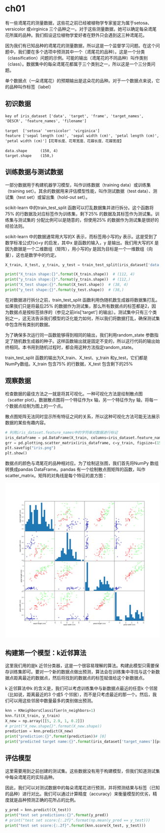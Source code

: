 
# ch01

有一些鸢尾花的测量数据，这些花之前已经被植物学专家鉴定为属于setosa、versicolor 或virginica 三个品种之一。对于这些测量数据，她可以确定每朵鸢尾花所属的品种。我们假设这位植物学爱好者在野外只会遇到这三种鸢尾花。

因为我们有已知品种的鸢尾花的测量数据，所以这是一个监督学习问题。在这个问题中，我们要在多个选项中预测其中一个（鸢尾花的品种）。这是一个分类（classification）问题的示例。可能的输出（鸢尾花的不同品种）叫作类别（class）。数据集中的每朵鸢尾花都属于三个类别之一，所以这是一个三分类问题。

单个数据点（一朵鸢尾花）的预期输出是这朵花的品种。对于一个数据点来说，它的品种叫作标签（label）

## 初识数据
```text
key of iris_dataset ['data', 'target', 'frame', 'target_names', 'DESCR', 'feature_names', 'filename']

target  ['setosa' 'versicolor' 'virginica']
feature ['sepal length (cm)', 'sepal width (cm)', 'petal length (cm)', 'petal width (cm)']【花萼长度、花萼宽度、花瓣长度、花瓣宽度】

data.shape      (150, 4) 
target.shape    (150,)
```

## 训练数据与测试数据

一部分数据用于构建机器学习模型，叫作训练数据（training data）或训练集（training set）。其余的数据用来评估模型性能，叫作测试数据（test data）、测试集（test
set）或留出集（hold-out set）。

scikit-learn 中的train_test_split 函数可以打乱数据集并进行拆分。这个函数将75% 的行数据及对应标签作为训练集，剩下25% 的数据及其标签作为测试集。训练集与测试集的
分配比例可以是随意的，但使用25% 的数据作为测试集是很好的经验法则。

scikit-learn 中的数据通常用大写的X 表示，而标签用小写的y 表示。这是受到了数学标准公式f(x)=y 的启发，其中x 是函数的输入，y 是输出。我们用大写的X 是因为数据是一个二维数组（矩阵），用小写的y 是因为目标是一个一维数组（向量），这也是数学中的约定。

```python
X_train, X_test, y_train, y_test = train_test_split(iris_dataset['data'], iris_dataset['target'], random_state=0)
```

```python
print("X_train shape:{}".format(X_train.shape))  # (112, 4)
print("y_train shape:{}".format(y_train.shape))  # (112,)
print("X_test shape:{}".format(X_test.shape))  # (38, 4)
print("y_test shape:{}".format(y_test.shape))  # (38,)
```

在对数据进行拆分之前，train_test_split 函数利用伪随机数生成器将数据集打乱。如果我们只是将最后25% 的数据作为测试集，那么所有数据点的标签都是2，因为数据点是按标签排序的（参见之前iris['target'] 的输出）。测试集中只有三个类别之一，这无法告诉我们模型的泛化能力如何，所以我们将数据打乱，确保测试集中包含所有类别的数据。

为了确保多次运行同一函数能够得到相同的输出，我们利用random_state 参数指定了随机数生成器的种子。这样函数输出就是固定不变的，所以这行代码的输出始终相同。本书用到随机过程时，都会用这种方法指定random_state。

train_test_split 函数的输出为X_train、X_test、y_train 和y_test，它们都是NumPy数组。X_train 包含75% 的行数据，X_test 包含剩下的25%

## 观察数据
检查数据的最佳方法之一就是将其可视化。一种可视化方法是绘制散点图（scatter plot）。数据散点图将一个特征作为x 轴，另一个特征作为y 轴，将每一个数据点绘制为图上的一个点。

散点图矩阵无法同时显示所有特征之间的关系，所以这种可视化方法可能无法展示数据的某些有趣内容。

```python
# 利用iris_dataset.feature_names中的字符串对数据进行标记
iris_dataframe = pd.DataFrame(X_train, columns=iris_dataset.feature_names)
grr = pd.plotting.scatter_matrix(iris_dataframe, c=y_train, figsize=(15, 15), marker='o', hist_kwds={'bins': 20},cmap=mglearn.cm3)
plt.savefig("iris.png")
plt.show()
```
数据点的颜色与鸢尾花的品种相对应。为了绘制这张图，我们首先将NumPy 数组转换成pandas DataFrame。pandas 有一个绘制散点图矩阵的函数，叫作scatter_matrix。矩阵的对角线是每个特征的直方图：

![iris](iris.png)

## 构建第一个模型：k近邻算法

这里我们用的是k 近邻分类器，这是一个很容易理解的算法。构建此模型只需要保存训练集即可。要对一个新的数据点做出预测，算法会在训练集中寻找与这个新数据点距离最近的数据点，然后将找到的数据点的标签赋值给这个新数据点。

k 近邻算法中k 的含义是，我们可以考虑训练集中与新数据点最近的任意k 个邻居（比如说，距离最近的3 个或5 个邻居），而不是只考虑最近的那一个。然后，我们可以用这些邻居中数量最多的类别做出预测。

```python
knn = KNeighborsClassifier(n_neighbors=1)
knn.fit(X_train, y_train)
X_new = np.array([[5, 2.9, 1, 0.2]])
# print("X_new.shape{}".format(X_new.shape))
prediction = knn.predict(X_new)
print("prediction:{}".format(prediction))# [0]
print("predicted target name:{}".format(iris_dataset['target_names'][prediction]))# ['setosa']
```
## 评估模型
这里需要用到之前创建的测试集。这些数据没有用于构建模型，但我们知道测试集中每朵鸢尾花的实际品种。

因此，我们可以对测试数据中的每朵鸢尾花进行预测，并将预测结果与标签（已知的品种）进行对比。我们可以通过计算精度（accuracy）来衡量模型的优劣，精度就是品种预测正确的花所占的比例。
```python
y_pred = knn.predict((X_test))
print("test set predictions:{}".format(y_pred))
# print("test set score:{:.2f}".format(np.mean(y_pred == y_test)))
print("test set score:{:.2f}".format(knn.score(X_test, y_test)))
```